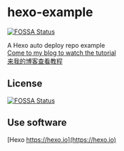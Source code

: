 # hexo-example
[![FOSSA Status](https://app.fossa.com/api/projects/git%2Bgithub.com%2FGuangsudalao%2Fhexo-example.svg?type=shield)](https://app.fossa.com/projects/git%2Bgithub.com%2FGuangsudalao%2Fhexo-example?ref=badge_shield)

A Hexo auto deploy repo example  
[Come to my blog to watch the tutorial](https://blog.dlya.top/posts/hexo-auto-deploy-2/)  
[来我的博客查看教程](https://blog.dlya.top/posts/hexo-auto-deploy-2/)


## License
[![FOSSA Status](https://app.fossa.com/api/projects/git%2Bgithub.com%2FGuangsudalao%2Fhexo-example.svg?type=large)](https://app.fossa.com/projects/git%2Bgithub.com%2FGuangsudalao%2Fhexo-example?ref=badge_large)

## Use software
[Hexo https://hexo.io](https://hexo.io)
